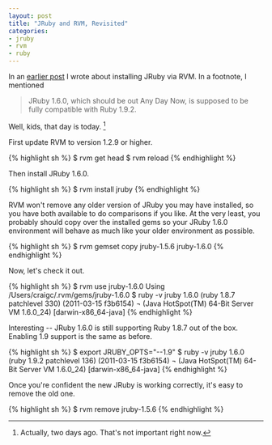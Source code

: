 ```yaml
---
layout: post
title: "JRuby and RVM, Revisited"
categories:
- jruby
- rvm
- ruby
---
```

In an [earlier post](/2011/03/11/jruby-and-rvm.html) I wrote about installing JRuby
via RVM. In a footnote, I mentioned

> JRuby 1.6.0, which should be out Any Day Now, is supposed to be fully compatible with
> Ruby 1.9.2.

Well, kids, that day is today. [^fn1] 

First update RVM to version 1.2.9 or higher.

{% highlight sh %}
  $ rvm get head
  $ rvm reload
{% endhighlight %}

Then install JRuby 1.6.0.

{% highlight sh %}
  $ rvm install jruby
{% endhighlight %}

RVM won't remove any older version of JRuby you may have installed, so you have both
available to do comparisons if you like. At the very least, you probably should copy
over the installed gems so your JRuby 1.6.0 environment will behave as much like your
older environment as possible.

{% highlight sh %}
  $ rvm gemset copy jruby-1.5.6 jruby-1.6.0
{% endhighlight %}

Now, let's check it out.

{% highlight sh %}
  $ rvm use jruby-1.6.0
  Using /Users/craigc/.rvm/gems/jruby-1.6.0
  $ ruby -v
  jruby 1.6.0 (ruby 1.8.7 patchlevel 330) (2011-03-15 f3b6154) ¬
  (Java HotSpot(TM) 64-Bit Server VM 1.6.0_24) [darwin-x86_64-java]
{% endhighlight %}

Interesting -- JRuby 1.6.0 is still supporting Ruby 1.8.7 out of the box. Enabling
1.9 support is the same as before.

{% highlight sh %}
  $ export JRUBY_OPTS="--1.9"
  $ ruby -v
  jruby 1.6.0 (ruby 1.9.2 patchlevel 136) (2011-03-15 f3b6154) ¬
  (Java HotSpot(TM) 64-Bit Server VM 1.6.0_24) [darwin-x86_64-java]
{% endhighlight %}

Once you're confident the new JRuby is working correctly, it's easy to remove the old
one.

{% highlight sh %}
  $ rvm remove jruby-1.5.6
{% endhighlight %}


[^fn1]: Actually, two days ago. That's not important right now.
